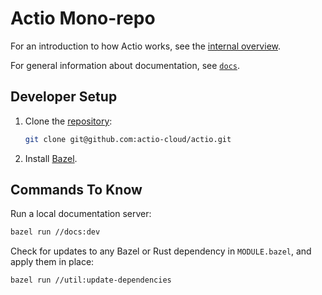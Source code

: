 # Actio Mono-repo

For an introduction to how Actio works,
see the [internal overview](docs/internal-overview.md).

For general information about documentation, see [`docs`](docs/).

## Developer Setup

1. Clone the [repository](https://github.com/actio-cloud/actio):
   ```bash
   git clone git@github.com:actio-cloud/actio.git
   ```
2. Install [Bazel](https://bazel.build/).

## Commands To Know

Run a local documentation server:

```bash
bazel run //docs:dev
```

Check for updates to any Bazel or Rust dependency in `MODULE.bazel`,
and apply them in place:

```bash
bazel run //util:update-dependencies
```
